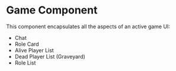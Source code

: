 # Game Component

This component encapsulates all the aspects of an active game UI:

-   Chat
-   Role Card
-   Alive Player List
-   Dead Player List (Graveyard)
-   Role List
